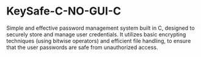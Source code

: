 # KeySafe-C-NO-GUI-C
Simple and effective password management system built in C, designed to securely store and manage user credentials. It utilizes basic encrypting techniques (using bitwise operators) and efficient file handling, to ensure that the user passwords are safe from unauthorized access. 
